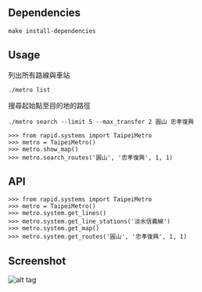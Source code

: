 ## Dependencies

```
make install-dependencies
```

## Usage

列出所有路線與車站

```
./metro list
```

搜尋起始點至目的地的路徑

```
./metro search --limit 5 --max_transfer 2 圓山 忠孝復興
```

```
>>> from rapid.systems import TaipeiMetro
>>> metro = TaipeiMetro()
>>> metro.show_map()
>>> metro.search_routes('圓山', '忠孝復興', 1, 1)
```

## API

```
>>> from rapid.systems import TaipeiMetro
>>> metro = TaipeiMetro()
>>> metro.system.get_lines()
>>> metro.system.get_line_stations('淡水信義線')
>>> metro.system.get_map()
>>> metro.system.get_routes('圓山', '忠孝復興', 1, 1)
```

## Screenshot
![alt tag](https://raw.githubusercontent.com/a0726h77/python-taipei-metro/master/screenshot/2014-12-28-152339_1366x768_scrot.png)
